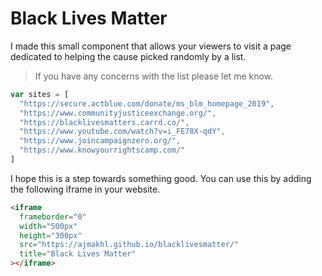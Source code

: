 # Black Lives Matter

I made this small component that allows your viewers to visit a page dedicated to helping the cause picked randomly by a list.

> If you have any concerns with the list please let me know.

```js
var sites = [
  "https://secure.actblue.com/donate/ms_blm_homepage_2019",
  "https://www.communityjusticeexchange.org/",
  "https://blacklivesmatters.carrd.co/",
  "https://www.youtube.com/watch?v=i_FE78X-qdY",
  "https://www.joincampaignzero.org/",
  "https://www.knowyourrightscamp.com/"
]
```

I hope this is a step towards something good. You can use this by adding the following iframe in your website.

```html
<iframe
  frameborder="0"
  width="500px"
  height="300px"
  src="https://ajmakhl.github.io/blacklivesmatter/"
  title="Black Lives Matter"
></iframe>
```
